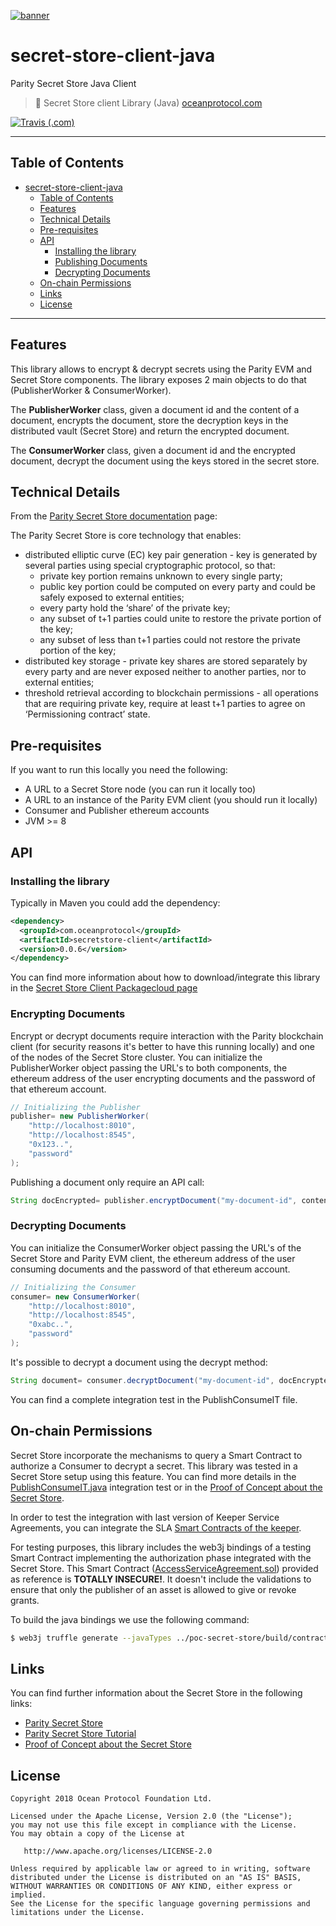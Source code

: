 [![banner](https://raw.githubusercontent.com/oceanprotocol/art/master/github/repo-banner%402x.png)](https://oceanprotocol.com)

# secret-store-client-java
Parity Secret Store Java Client

> 🐳 Secret Store client Library (Java)
> [oceanprotocol.com](https://oceanprotocol.com)

[![Travis (.com)](https://img.shields.io/travis/com/oceanprotocol/secret-store-client-java.svg)](https://travis-ci.com/oceanprotocol/secret-store-client-java)


---

## Table of Contents


   * [secret-store-client-java](#secret-store-client-java)
      * [Table of Contents](#table-of-contents)
      * [Features](#features)
      * [Technical Details](#technical-details)
      * [Pre-requisites](#pre-requisites)
      * [API](#api)
         * [Installing the library](#installing-the-library)
         * [Publishing Documents](#publishing-documents)
         * [Decrypting Documents](#decrypting-documents)
      * [On-chain Permissions](#on-chain-permissions)
      * [Links](#links)
      * [License](#license)



---

## Features

This library allows to encrypt & decrypt secrets using the Parity EVM and Secret Store components.
The library exposes 2 main objects to do that (PublisherWorker & ConsumerWorker).

The **PublisherWorker** class, given a document id and the content of a document, encrypts the document,
store the decryption keys in the distributed vault (Secret Store) and return the encrypted document.

The **ConsumerWorker** class, given a document id and the encrypted document, decrypt the document using
the keys stored in the secret store.


## Technical Details

From the [Parity Secret Store documentation](https://wiki.parity.io/Secret-Store) page:

The Parity Secret Store is core technology that enables:

* distributed elliptic curve (EC) key pair generation - key is generated by several parties using special cryptographic protocol, so that:
  - private key portion remains unknown to every single party;
  - public key portion could be computed on every party and could be safely exposed to external entities;
  - every party hold the ‘share’ of the private key;
  - any subset of t+1 parties could unite to restore the private portion of the key;
  - any subset of less than t+1 parties could not restore the private portion of the key;
* distributed key storage - private key shares are stored separately by every party and are never exposed neither to another parties, nor to external entities;
* threshold retrieval according to blockchain permissions - all operations that are requiring private key, require at least t+1 parties to agree on ‘Permissioning contract’ state.

## Pre-requisites

If you want to run this locally you need the following:

* A URL to a Secret Store node (you can run it locally too)
* A URL to an instance of the Parity EVM client (you should run it locally)
* Consumer and Publisher ethereum accounts
* JVM >= 8

## API

### Installing the library

Typically in Maven you could add the dependency:

```xml
<dependency>
  <groupId>com.oceanprotocol</groupId>
  <artifactId>secretstore-client</artifactId>
  <version>0.0.6</version>
</dependency>
```

You can find more information about how to download/integrate this library in the [Secret Store Client Packagecloud page](https://packagecloud.io/oceanprotocol/secret-store-client)


### Encrypting Documents

Encrypt or decrypt documents require interaction with the Parity blockchain client (for security reasons it's better to have this running locally) and one of the nodes of the Secret Store cluster.
You can initialize the PublisherWorker object passing the URL's to both components, the ethereum address of the user encrypting documents and the password of that ethereum account.

```java
// Initializing the Publisher
publisher= new PublisherWorker(
    "http://localhost:8010",
    "http://localhost:8545",
    "0x123..",
    "password"
);
```

Publishing a document only require an API call:

```java
String docEncrypted= publisher.encryptDocument("my-document-id", contentOfTheDocument);
```


### Decrypting Documents

You can initialize the ConsumerWorker object passing the URL's of the Secret Store and Parity EVM client,
the ethereum address of the user consuming documents and the password of that ethereum account.


```java
// Initializing the Consumer
consumer= new ConsumerWorker(
    "http://localhost:8010",
    "http://localhost:8545",
    "0xabc..",
    "password"
);
```

It's possible to decrypt a document using the decrypt method:

```java
String document= consumer.decryptDocument("my-document-id", docEncrypted);
```


You can find a complete integration test in the PublishConsumeIT file.


## On-chain Permissions

Secret Store incorporate the mechanisms to query a Smart Contract to authorize a Consumer to decrypt a secret.
This library was tested in a Secret Store setup using this feature.
You can find more details in the [PublishConsumeIT.java](https://github.com/oceanprotocol/secret-store-client-java/blob/develop/src/test/java/com/oceanprotocol/secretstore/auth/PublishConsumeIT.java) integration test or in the [Proof of Concept about the Secret Store](https://github.com/oceanprotocol/poc-secret-store).

In order to test the integration with last version of Keeper Service Agreements, you can integrate the SLA [Smart Contracts of the keeper](https://github.com/oceanprotocol/keeper-contracts).

For testing purposes, this library includes the web3j bindings of a testing Smart Contract implementing the authorization phase integrated with the Secret Store.
This Smart Contract ([AccessServiceAgreement.sol](https://github.com/oceanprotocol/poc-secret-store/blob/master/contracts/AccessServiceAgreement.sol)) provided as reference is **TOTALLY INSECURE!**.
It doesn't include the validations to ensure that only the publisher of an asset is allowed to give or revoke grants.

To build the java bindings we use the following command:

```bash
$ web3j truffle generate --javaTypes ../poc-secret-store/build/contracts/AccessServiceAgreement.json -o src/main/java -p com.oceanprotocol.secretstore.contracts
```



## Links

You can find further information about the Secret Store in the following links:

* [Parity Secret Store](https://wiki.parity.io/Secret-Store)
* [Parity Secret Store Tutorial](https://wiki.parity.io/Secret-Store-Tutorial-overview.html)
* [Proof of Concept about the Secret Store](https://github.com/oceanprotocol/poc-secret-store)



## License

```
Copyright 2018 Ocean Protocol Foundation Ltd.

Licensed under the Apache License, Version 2.0 (the "License");
you may not use this file except in compliance with the License.
You may obtain a copy of the License at

   http://www.apache.org/licenses/LICENSE-2.0

Unless required by applicable law or agreed to in writing, software
distributed under the License is distributed on an "AS IS" BASIS,
WITHOUT WARRANTIES OR CONDITIONS OF ANY KIND, either express or implied.
See the License for the specific language governing permissions and
limitations under the License.


